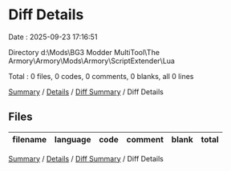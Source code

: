 # Diff Details

Date : 2025-09-23 17:16:51

Directory d:\\Mods\\BG3 Modder MultiTool\\The Armory\\Armory\\Mods\\Armory\\ScriptExtender\\Lua

Total : 0 files,  0 codes, 0 comments, 0 blanks, all 0 lines

[Summary](results.md) / [Details](details.md) / [Diff Summary](diff.md) / Diff Details

## Files
| filename | language | code | comment | blank | total |
| :--- | :--- | ---: | ---: | ---: | ---: |

[Summary](results.md) / [Details](details.md) / [Diff Summary](diff.md) / Diff Details